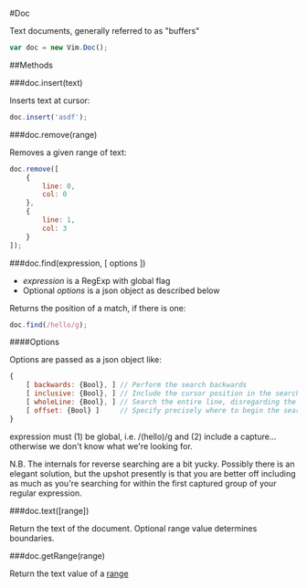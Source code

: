 #Doc

Text documents, generally referred to as "buffers"

```javascript
var doc = new Vim.Doc();
```

##Methods

###doc.insert(text)

Inserts text at cursor:
```javascript
doc.insert('asdf');
```
###doc.remove(range)

Removes a given range of text:

```javascript
doc.remove([
	{
		line: 0,
		col: 0
	},
	{
		line: 1,
		col: 3
	}
]);
```

###doc.find(expression, [ options ])

- _expression_ is a RegExp with global flag
- Optional _options_ is a json object as described below

Returns the position of a match, if there is one:
```javascript
doc.find(/hello/g);
```

####Options

Options are passed as a json object like:

```javascript
{
	[ backwards: {Bool}, ] // Perform the search backwards
	[ inclusive: {Bool}, ] // Include the cursor position in the search
	[ wholeLine: {Bool}, ] // Search the entire line, disregarding the cursor position
	[ offset: {Bool} ]     // Specify precisely where to begin the search; override above options.
}
```
expression must (1) be global, i.e. /(hello)/g and (2) include a capture... otherwise we don't know what we're looking for.

N.B. The internals for reverse searching are a bit yucky. Possibly there is an elegant solution, but the upshot presently is that you are better off including as much as you're searching for within the first captured group of your regular expression.

###doc.text([range])

Return the text of the document. Optional range value determines boundaries.

###doc.getRange(range)

Return the text value of a [range](Types.md#range)





